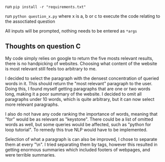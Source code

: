 run `pip install -r "requirements.txt"`

run `python question_x.py` where x is a, b or c to execute the code relating to the assoctiated question

All inputs will be prompted, nothing needs to be entered as `*args`


Thoughts on question C
--

My code simply relies on google to return the five mosts relevant results, there is no handpicking of websites.
Choosing what content of the website is most relevant still feels too arbitrary to me.

I decided to select the paragraph with the densest concentration of queried words in it. This should return the "most relevant" 
paragraph to the user. Doing this, I found myself getting paragraphs that are one or two words long, making it a poor summary of the website.
I decided to omit all paragraphs under 10 words, which is quite arbitrary, but it can now select more relevant paragraphs.

I also do not have any code ranking the importance of words, meaning that "for" would be as relevant as "keystone".
There could be a list of omitted words as well, but some queries would be affected, such as "python for loop tutorial".
To remedy this true NLP would have to be implemented.

Selection of what a paragraph is can also be improved, I chose to separate them at every "\n". I tried separating them by
tags, however this resulted in getting enormous summaries which included footers of webpages, and were terrible summaries.
